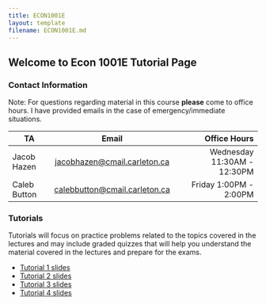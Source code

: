 ```yaml
---
title: ECON1001E
layout: template
filename: ECON1001E.md
--- 
```


## Welcome to Econ 1001E Tutorial Page

### Contact Information  
Note: For questions regarding material in this course **please** come to office hours. I have provided emails in the case of emergency/immediate situations.

| TA       | Email        | Office Hours  |
| ------------- |:-------------:| -----:|
| Jacob Hazen     | jacobhazen@cmail.carleton.ca | Wednesday 11:30AM - 12:30PM |
| Caleb Button    | calebbutton@cmail.carleton.ca     |   Friday 1:00PM - 2:00PM |

### Tutorials  
Tutorials will focus on practice problems related to the topics covered in the lectures and may include
graded quizzes that will help you understand the material covered in the lectures and prepare for the
exams.  


- [Tutorial 1 slides](https://github.com/JacobHazen1/ECON1001E/blob/main/files/Tutorial_1.pdf?raw=true)
- [Tutorial 2 slides](https://github.com/JacobHazen1/ECON1001E/raw/main/files/Tutorial%202%20-%20Intro%20Microwritten.pdf)
- [Tutorial 3 slides](https://github.com/JacobHazen1/ECON1001E/raw/main/files/Micro%20Tutorial%20-%20week%203written.pdf)
- [Tutorial 4 slides](https://github.com/JacobHazen1/ECON1001E/raw/main/files/Micro%20tutorial%20-%204.pdf)
